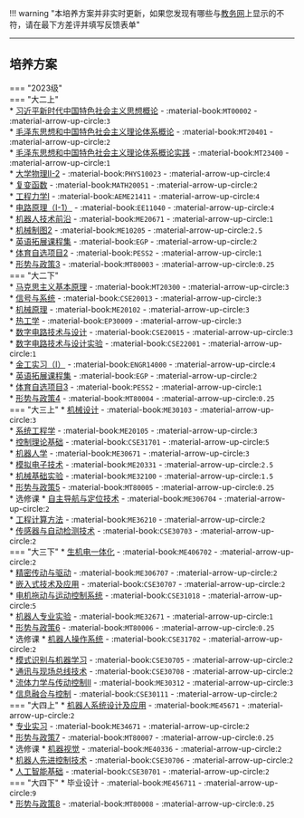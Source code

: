 !!! warning "本培养方案并非实时更新，如果您发现有哪些与[教务网](https://my.cqu.edu.cn)上显示的不符，请在最下方差评并填写反馈表单"

---

## 培养方案

=== "2023级"  
    === "大二上"  
        * [习近平新时代中国特色社会主义思想概论](../../../课程/习近平新时代中国特色社会主义思想概论.md) - :material-book:`MT00002` - :material-arrow-up-circle:`3`  
        * [毛泽东思想和中国特色社会主义理论体系概论](../../../课程/毛泽东思想和中国特色社会主义理论体系概论.md) - :material-book:`MT20401` - :material-arrow-up-circle:`2`  
        * [毛泽东思想和中国特色社会主义理论体系概论实践](../../../课程/毛泽东思想和中国特色社会主义理论体系概论实践.md) - :material-book:`MT23400` - :material-arrow-up-circle:`1`  
        * [大学物理Ⅱ-2](../../../课程/大学物理.md) - :material-book:`PHYS10023` - :material-arrow-up-circle:`4`  
        * [复变函数](../../../课程/复变函数.md) - :material-book:`MATH20051` - :material-arrow-up-circle:`2`  
        * [工程力学Ⅰ](../../../课程/工程力学.md) - :material-book:`AEME21411` - :material-arrow-up-circle:`4`  
        * [电路原理（I-1）](../../../课程/电路原理.md) - :material-book:`EE11040` - :material-arrow-up-circle:`4`  
        * [机器人技术前沿](../../../课程/机器人技术前沿.md) - :material-book:`ME20671` - :material-arrow-up-circle:`1`  
        * [机械制图2](../../../课程/机械制图.md) - :material-book:`ME10205` - :material-arrow-up-circle:`2.5`  
        * [英语拓展课程集](../../../课程/英语.md) - :material-book:`EGP` - :material-arrow-up-circle:`2`  
        * [体育自选项目2](../../../课程/体育.md) - :material-book:`PESS2` - :material-arrow-up-circle:`1`  
        * [形势与政策3](../../../课程/形势与政策.md) - :material-book:`MT80003` - :material-arrow-up-circle:`0.25`  
    === "大二下"  
        * [马克思主义基本原理](../../../课程/马克思主义基本原理.md) - :material-book:`MT20300` - :material-arrow-up-circle:`3`  
        * [信号与系统](../../../课程/信号与系统.md) - :material-book:`CSE20013` - :material-arrow-up-circle:`3`  
        * [机械原理](../../../课程/机械原理.md) - :material-book:`ME20102` - :material-arrow-up-circle:`3`  
        * [热工学](../../../课程/热工学.md) - :material-book:`EP30009` - :material-arrow-up-circle:`3`  
        * [数字电路技术与设计](../../../课程/数字电路技术与设计.md) - :material-book:`CSE20015` - :material-arrow-up-circle:`3`  
        * [数字电路技术与设计实验](../../../课程/数字电路技术与设计实验.md) - :material-book:`CSE22001` - :material-arrow-up-circle:`1`  
        * [金工实习（Ⅰ）](../../../课程/金工实习.md) - :material-book:`ENGR14000` - :material-arrow-up-circle:`4`  
        * [英语拓展课程集](../../../课程/英语.md) - :material-book:`EGP` - :material-arrow-up-circle:`2`  
        * [体育自选项目3](../../../课程/体育.md) - :material-book:`PESS2` - :material-arrow-up-circle:`1`  
        * [形势与政策4](../../../课程/形势与政策.md) - :material-book:`MT80004` - :material-arrow-up-circle:`0.25`  
    === "大三上"
        * [机械设计](../../../课程/机械设计.md) - :material-book:`ME30103` - :material-arrow-up-circle:`3`  
        * [系统工程学](../../../课程/系统工程学.md) - :material-book:`ME20105` - :material-arrow-up-circle:`3`  
        * [控制理论基础](../../../课程/控制理论基础.md) - :material-book:`CSE31701` - :material-arrow-up-circle:`5`  
        * [机器人学](../../../课程/机器人学.md) - :material-book:`ME30671` - :material-arrow-up-circle:`3`  
        * [模拟电子技术](../../../课程/模拟电子技术.md) - :material-book:`ME20331` - :material-arrow-up-circle:`2.5`  
        * [机械基础实验](../../../课程/机械基础实验.md) - :material-book:`ME32100` - :material-arrow-up-circle:`1.5`  
        * [形势与政策5](../../../课程/形势与政策.md) - :material-book:`MT80005` - :material-arrow-up-circle:`0.25`  
        * 选修课
            * [自主导航与定位技术](../../../课程/自主导航与定位技术.md) - :material-book:`ME306704` - :material-arrow-up-circle:`2`  
            * [工程计算方法](../../../课程/工程计算方法.md) - :material-book:`ME36210` - :material-arrow-up-circle:`2`  
            * [传感器与自动检测技术](../../../课程/传感器与自动检测技术.md) - :material-book:`CSE30703` - :material-arrow-up-circle:`2`  
    === "大三下"
        * [生机电一体化](../../../课程/生机电一体化.md) - :material-book:`ME406702` - :material-arrow-up-circle:`2`  
        * [精密传动与驱动](../../../课程/精密传动与驱动.md) - :material-book:`ME306707` - :material-arrow-up-circle:`2`  
        * [嵌入式技术及应用](../../../课程/嵌入式技术及应用.md) - :material-book:`CSE30707` - :material-arrow-up-circle:`2`  
        * [电机拖动与运动控制系统](../../../课程/电机拖动与运动控制系统.md) - :material-book:`CSE31018` - :material-arrow-up-circle:`5`  
        * [机器人专业实验](../../../课程/机器人专业实验.md) - :material-book:`ME32671` - :material-arrow-up-circle:`1`  
        * [形势与政策6](../../../课程/形势与政策.md) - :material-book:`MT80006` - :material-arrow-up-circle:`0.25`  
        * 选修课
            * [机器人操作系统](../../../课程/机器人操作系统.md) - :material-book:`CSE31702` - :material-arrow-up-circle:`2`  
            * [模式识别与机器学习](../../../课程/模式识别与机器学习.md) - :material-book:`CSE30705` - :material-arrow-up-circle:`2`  
            * [通讯与现场总线技术](../../../课程/通讯与现场总线技术.md) - :material-book:`CSE30708` - :material-arrow-up-circle:`2`  
            * [流体力学与传动控制Ⅱ](../../../课程/流体力学与传动控制.md) - :material-book:`ME30312` - :material-arrow-up-circle:`3`  
            * [信息融合与控制](../../../课程/信息融合与控制.md) - :material-book:`CSE30111` - :material-arrow-up-circle:`2`  
    === "大四上"
        * [机器人系统设计及应用](../../../课程/机器人系统设计及应用.md) - :material-book:`ME45671` - :material-arrow-up-circle:`2`  
        * [专业实习](../../../课程/专业实习.md) - :material-book:`ME34671` - :material-arrow-up-circle:`2`  
        * [形势与政策7](../../../课程/形势与政策.md) - :material-book:`MT80007` - :material-arrow-up-circle:`0.25`  
        * 选修课
            * [机器视觉](../../../课程/机器视觉.md) - :material-book:`ME40336` - :material-arrow-up-circle:`2`  
            * [机器人先进控制技术](../../../课程/机器人先进控制技术.md) - :material-book:`CSE30706` - :material-arrow-up-circle:`2`  
            * [人工智能基础](../../../课程/人工智能基础.md) - :material-book:`CSE30701` - :material-arrow-up-circle:`2`  
    === "大四下"
        * 毕业设计 - :material-book:`ME456711` - :material-arrow-up-circle:`9`  
        * [形势与政策8](../../../课程/形势与政策.md) - :material-book:`MT80008` - :material-arrow-up-circle:`0.25`  